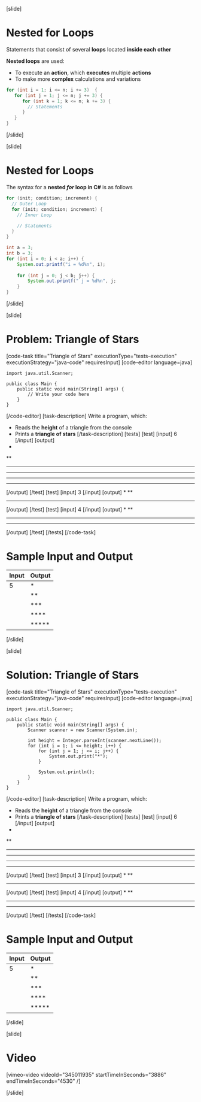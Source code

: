 [slide]
# Nested for Loops
Statements that consist of several **loops** located **inside each other**

**Nested loops** are used:

* To execute an **action**, which **executes** multiple **actions**
* To make more **complex** calculations and variations

```java
for (int i = 1; i <= n; i += 3)  {
   for (int j = 1; j <= n; j += 3) {
      for (int k = 1; k <= n; k += 3) {
        // Statements
      }
   }
}
```
[/slide]

[slide]
# Nested for Loops
The syntax for a **nested ***for*** loop in C#** is as follows

```csharp
for (init; condition; increment) {
  // Outer Loop 
  for (init; condition; increment) { 
    // Inner Loop

    // Statements
  }
}
```

```java
int a = 3;
int b = 3;
for (int i = 0; i < a; i++) {
    System.out.printf("i = %d%n", i);
    
    for (int j = 0; j < b; j++) {
        System.out.printf(" j = %d%n", j;
    }
}
```
[/slide]

[slide]
# Problem: Triangle of Stars
[code-task title="Triangle of Stars" executionType="tests-execution" executionStrategy="java-code" requiresInput]
[code-editor language=java]
```
import java.util.Scanner;

public class Main {
    public static void main(String[] args) {
        // Write your code here
    }
}
```
[/code-editor]
[task-description]
Write a program, which:

* Reads the **height** of a triangle from the console
* Prints a **triangle of stars**
[/task-description]
[tests]
[test]
[input]
6
[/input]
[output]
*
**
***
****
*****
******
[/output]
[/test]
[test]
[input]
3
[/input]
[output]
*
**
***
[/output]
[/test]
[test]
[input]
4
[/input]
[output]
*
**
***
****
[/output]
[/test]
[/tests]
[/code-task]
# Sample Input and Output
|Input|Output|
|-----|------|
|5|*|
||**|
||***|
||****|
||*****|
[/slide]

[slide]
# Solution: Triangle of Stars
[code-task title="Triangle of Stars" executionType="tests-execution" executionStrategy="java-code" requiresInput]
[code-editor language=java]
```
import java.util.Scanner;

public class Main {
    public static void main(String[] args) {
        Scanner scanner = new Scanner(System.in);

        int height = Integer.parseInt(scanner.nextLine());
        for (int i = 1; i <= height; i++) {
            for (int j = 1; j <= i; j++) {
                System.out.print("*");
            }

            System.out.println();
        }
    }
}
```
[/code-editor]
[task-description]
Write a program, which:

* Reads the **height** of a triangle from the console
* Prints a **triangle of stars**
[/task-description]
[tests]
[test]
[input]
6
[/input]
[output]
*
**
***
****
*****
******
[/output]
[/test]
[test]
[input]
3
[/input]
[output]
*
**
***
[/output]
[/test]
[test]
[input]
4
[/input]
[output]
*
**
***
****
[/output]
[/test]
[/tests]
[/code-task]
# Sample Input and Output
|Input|Output|
|-----|------|
|5|*|
||**|
||***|
||****|
||*****|
[/slide]

[slide]
# Video

[vimeo-video videoId="345011935" startTimeInSeconds="3886" endTimeInSeconds="4530" /]

[/slide]